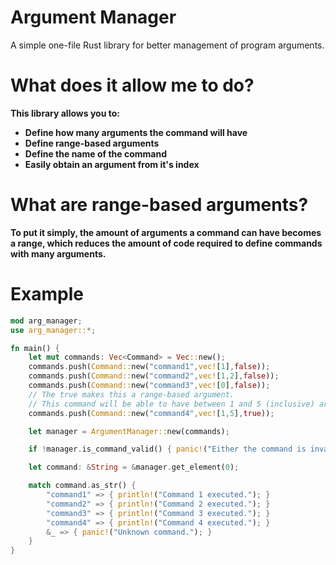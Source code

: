 # Argument Manager
A simple one-file Rust library for better management of program arguments.

# What does it allow me to do?
**This library allows you to:**
- **Define how many arguments the command will have**
- **Define range-based arguments**
- **Define the name of the command**
- **Easily obtain an argument from it's index**

# What are range-based arguments?
**To put it simply, the amount of arguments a command can have becomes a range, which reduces the amount of code required to define commands with many arguments.**

# Example
```rust
mod arg_manager;
use arg_manager::*;

fn main() {
    let mut commands: Vec<Command> = Vec::new();
    commands.push(Command::new("command1",vec![1],false)); 
    commands.push(Command::new("command2",vec![1,2],false));
    commands.push(Command::new("command3",vec![0],false));
    // The true makes this a range-based argument.
    // This command will be able to have between 1 and 5 (inclusive) arguments.
    commands.push(Command::new("command4",vec![1,5],true));

    let manager = ArgumentManager::new(commands);

    if !manager.is_command_valid() { panic!("Either the command is invalid or the amount of arguments is invalid."); }

    let command: &String = &manager.get_element(0);

    match command.as_str() {
        "command1" => { println!("Command 1 executed."); }
        "command2" => { println!("Command 2 executed."); }
        "command3" => { println!("Command 3 executed."); }
        "command4" => { println!("Command 4 executed."); }
        &_ => { panic!("Unknown command."); }
    }
}
```

